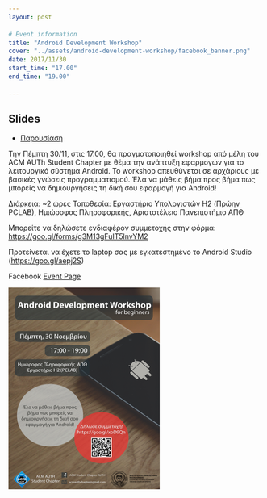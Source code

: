 ```yaml
---
layout: post

# Event information
title: "Android Development Workshop"
cover: "../assets/android-development-workshop/facebook_banner.png"
date: 2017/11/30
start_time: "17.00"
end_time: "19.00"

---
```


## Slides

* [Παρουσίαση](../assets/android-development-workshop/android-for-beginners.pptx)

Την Πέμπτη 30/11, στις 17.00, θα πραγματοποιηθεί workshop από μέλη του ACM AUTh Student Chapter με θέμα την ανάπτυξη εφαρμογών για το λειτουργικό σύστημα Android. Το workshop απευθύνεται σε αρχάριους με βασικές γνώσεις προγραμματισμού. Έλα να μάθεις βήμα προς βήμα πως μπορείς να δημιουργήσεις τη δική σου εφαρμογή για Android!

Διάρκεια: ~2 ώρες
Τοποθεσία: Εργαστήριο Υπολογιστών H2 (Πρώην PCLAB), Ημιώροφος Πληροφορικής, Αριστοτέλειο Πανεπιστήμιο ΑΠΘ

Μπορείτε να δηλώσετε ενδιαφέρον συμμετοχής στην φόρμα: https://goo.gl/forms/g3M13gFuIT5lnvYM2

Προτείνεται να έχετε το laptop σας με εγκατεστημένο το Android Studio (https://goo.gl/aepj2S)

Facebook [Event Page](https://www.facebook.com/events/115038012523801)

<p><a href="../assets/android-development-workshop/poster.png"><img class="center" alt="android-development-workshop-poster" height="400" width="300" src="../assets/android-development-workshop/poster.png"/></a></p>
